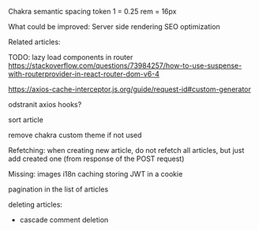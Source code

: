 Chakra semantic spacing token
1 = 0.25 rem = 16px

What could be improved:
Server side rendering
SEO optimization

Related articles:

TODO:
lazy load components in router
https://stackoverflow.com/questions/73984257/how-to-use-suspense-with-routerprovider-in-react-router-dom-v6-4

https://axios-cache-interceptor.js.org/guide/request-id#custom-generator

odstranit axios hooks?

sort article

remove chakra custom theme if not used

Refetching:
when creating new article, do not refetch all articles, but just add created one (from response of the POST request)

Missing:
images
i18n
caching
storing JWT in a cookie

pagination in the list of articles

deleting articles:

- cascade comment deletion
